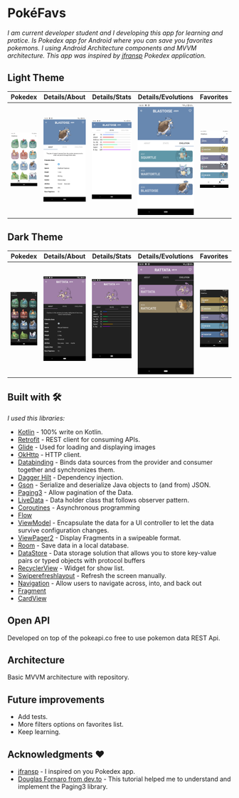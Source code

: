 # PokéFavs
_I am current developer student and I developing this app for learning and pratice. Is Pokedex app for Android where you can save you favorites pokemons. I using Android Architecture components and MVVM architecture.
This app was inspired by [jfransp](https://github.com/jfransp/Pokedex) Pokedex application._

## Light Theme
|Pokedex|Details/About|Details/Stats|Details/Evolutions|Favorites|
|------------|-------------|------------|-------------|------------|
| <img src="screenshots/Screenshot_Day1.png"> | <img src="screenshots/Screenshot_Day2.png"> | <img src="screenshots/Screenshot_Day3.png"> | <img src="screenshots/Screenshot_Day4.png"> | <img src="screenshots/Screenshot_Day5.png"> |

## Dark Theme
| Pokedex      | Details/About      | Details/Stats | Details/Evolutions | Favorites  |
|------------|-------------|------------|-------------|------------|
| <img src="screenshots/Screenshot_Night1.png"> | <img src="screenshots/Screenshot_Night2.png"> | <img src="screenshots/Screenshot_Night3.png"> | <img src="screenshots/Screenshot_Night4.png"> | <img src="screenshots/Screenshot_Night5.png"> |

## Built with 🛠️
_I used this libraries:_

* [Kotlin](https://kotlinlang.org/) - 100% write on Kotlin.
* [Retrofit](https://square.github.io/retrofit/) - REST client for consuming APIs.
* [Glide](https://github.com/bumptech/glide) - Used for loading and displaying images
* [OkHttp](https://square.github.io/okhttp/recipes/) - HTTP client.
* [Databinding](https://developer.android.com/topic/libraries/data-binding) - Binds data sources from the provider and consumer together and synchronizes them.
* [Dagger Hilt](https://developer.android.com/training/dependency-injection/hilt-android?hl=es-419) - Dependency injection.
* [Gson](https://github.com/google/gson) - Serialize and deserialize Java objects to (and from) JSON.
* [Paging3](https://developer.android.com/topic/libraries/architecture/paging/v3-overview) - Allow pagination of the Data.
* [LiveData](https://developer.android.com/topic/libraries/architecture/livedata?hl=en) - Data holder class that follows observer pattern.
* [Coroutines](https://developer.android.com/kotlin/coroutines?gclid=CjwKCAiA24SPBhB0EiwAjBgkhnahOjTp9yMMZQzzLzeBydCo2xiD8kzgTNFnJD7aXCuKH9jY6VOmZxoCsPcQAvD_BwE&gclsrc=aw.ds) - Asynchronous programming
* [Flow](https://developer.android.com/kotlin/flow)
* [ViewModel](https://developer.android.com/topic/libraries/architecture/viewmodel?hl=en) - Encapsulate the data for a UI controller to let the data survive configuration changes.
* [ViewPager2](https://developer.android.com/jetpack/androidx/releases/viewpager2) - Display Fragments in a swipeable format.
* [Room](https://developer.android.com/jetpack/androidx/releases/room?hl=en) - Save data in a local database.
* [DataStore](https://developer.android.com/topic/libraries/architecture/datastore?hl=es-419) - Data storage solution that allows you to store key-value pairs or typed objects with protocol buffers
* [RecyclerView](https://developer.android.com/jetpack/androidx/releases/recyclerview?hl=en) - Widget for show list.
* [Swiperefreshlayout](https://developer.android.com/jetpack/androidx/releases/swiperefreshlayout?hl=en) - Refresh the screen manually.
* [Navigation](https://developer.android.com/jetpack/androidx/releases/navigation?hl=en) - Allow users to navigate across, into, and back out
* [Fragment](https://developer.android.com/jetpack/androidx/releases/fragment?hl=en)
* [CardView](https://developer.android.com/jetpack/androidx/releases/cardview?hl=en)

## Open API
Developed on top of the pokeapi.co free to use pokemon data REST Api.

## Architecture
Basic MVVM architecture with repository.

## Future improvements

* Add tests.
* More filters options on favorites list.
* Keep learning.

## Acknowledgments ❤
* [jfransp](https://github.com/jfransp) - I inspired on you Pokedex app.
* [Douglas Fornaro from dev.to](https://dev.to/douglascf/definitive-guide-to-paging-3-2nh4) - This tutorial helped me to understand and implement the Paging3 library.
